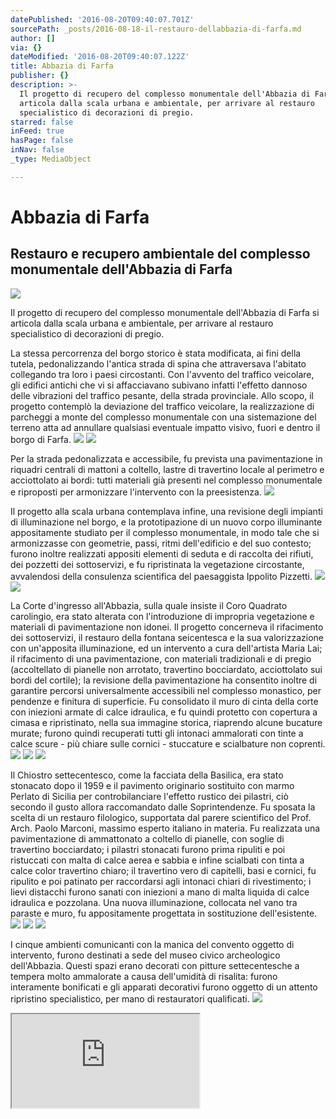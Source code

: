 ```yaml
---
datePublished: '2016-08-20T09:40:07.701Z'
sourcePath: _posts/2016-08-18-il-restauro-dellabbazia-di-farfa.md
author: []
via: {}
dateModified: '2016-08-20T09:40:07.122Z'
title: Abbazia di Farfa
publisher: {}
description: >-
  Il progetto di recupero del complesso monumentale dell'Abbazia di Farfa si
  articola dalla scala urbana e ambientale, per arrivare al restauro
  specialistico di decorazioni di pregio.
starred: false
inFeed: true
hasPage: false
inNav: false
_type: MediaObject

---
```

# Abbazia di Farfa

## Restauro e recupero ambientale del complesso monumentale dell'Abbazia di Farfa
![](https://the-grid-user-content.s3-us-west-2.amazonaws.com/b7ed04c9-f256-4d93-8e03-afb51888ddfa.jpg)

Il progetto di recupero del complesso monumentale dell'Abbazia di Farfa si articola dalla scala urbana e ambientale, per arrivare al restauro specialistico di decorazioni di pregio.

La stessa percorrenza del borgo storico è stata modificata, ai fini della tutela, pedonalizzando l'antica strada di spina che attraversava l'abitato collegando tra loro i paesi circostanti. Con l'avvento del traffico veicolare, gli edifici antichi che vi si affacciavano subivano infatti l'effetto dannoso delle vibrazioni del traffico pesante, della strada provinciale. Allo scopo, il progetto contemplò la deviazione del traffico veicolare, la realizzazione di parcheggi a monte del complesso monumentale con una sistemazione del terreno atta ad annullare qualsiasi eventuale impatto visivo, fuori e dentro il borgo di Farfa.
![](https://the-grid-user-content.s3-us-west-2.amazonaws.com/577f3f15-c2b3-4e88-8683-7fccce1f77d5.jpg)
![](https://the-grid-user-content.s3-us-west-2.amazonaws.com/1d93e241-84f4-4402-9bc6-9eb677777c0b.jpg)

Per la strada pedonalizzata e accessibile, fu prevista una pavimentazione in riquadri centrali di mattoni a coltello, lastre di travertino locale al perimetro e acciottolato ai bordi: tutti materiali già presenti nel complesso monumentale e riproposti per armonizzare l'intervento con la preesistenza.
![](https://the-grid-user-content.s3-us-west-2.amazonaws.com/0d0a300a-75aa-4b36-9318-570efd573644.jpg)

Il progetto alla scala urbana contemplava infine, una revisione degli impianti di illuminazione nel borgo, e la prototipazione di un nuovo corpo illuminante appositamente studiato per il complesso monumentale, in modo tale che si armonizzasse con geometrie, passi, ritmi dell'edificio e del suo contesto; furono inoltre realizzati appositi elementi di seduta e di raccolta dei rifiuti, dei pozzetti dei sottoservizi, e fu ripristinata la vegetazione circostante, avvalendosi della consulenza scientifica del paesaggista Ippolito Pizzetti.
![](https://the-grid-user-content.s3-us-west-2.amazonaws.com/42b4d86e-d8af-4e1e-a56a-8bdd46a0f6d9.jpg)
![](https://the-grid-user-content.s3-us-west-2.amazonaws.com/1c8e5bc6-b308-45b1-98de-7ad7135f1a48.jpg)

La Corte d'ingresso all'Abbazia, sulla quale insiste il Coro Quadrato carolingio, era stato alterata con l'introduzione di impropria vegetazione e materiali di pavimentazione non idonei. Il progetto concerneva il rifacimento dei sottoservizi, il restauro della fontana seicentesca e la sua valorizzazione con un'apposita illuminazione, ed un intervento a cura dell'artista Maria Lai; il rifacimento di una pavimentazione, con materiali tradizionali e di pregio (accoltellato di pianelle non arrotato, travertino bocciardato, acciottolato sui bordi del cortile); la revisione della pavimentazione ha consentito inoltre di garantire percorsi universalmente accessibili nel complesso monastico, per pendenze e finitura di superficie. Fu consolidato il muro di cinta della corte con iniezioni armate di calce idraulica, e fu quindi protetto con copertura a cimasa e ripristinato, nella sua immagine storica, riaprendo alcune bucature murate; furono quindi recuperati tutti gli intonaci ammalorati con tinte a calce scure - più chiare sulle cornici - stuccature e scialbature non coprenti.
![](https://the-grid-user-content.s3-us-west-2.amazonaws.com/730d867e-de74-4315-9122-e1941402510f.jpg)
![](https://the-grid-user-content.s3-us-west-2.amazonaws.com/87678d16-2510-4885-aed5-12fbeda1411f.jpg)
![](https://the-grid-user-content.s3-us-west-2.amazonaws.com/2cd66381-2af2-4dfc-a168-00ce9d08791a.jpg)

Il Chiostro settecentesco, come la facciata della Basilica, era stato stonacato dopo il 1959 e il pavimento originario sostituito con marmo Perlato di Sicilia per controbilanciare l'effetto rustico dei pilastri, ciò secondo il gusto allora raccomandato dalle Soprintendenze. Fu sposata la scelta di un restauro filologico, supportata dal parere scientifico del Prof. Arch. Paolo Marconi, massimo esperto italiano in materia. Fu realizzata una pavimentazione di ammattonato a coltello di pianelle, con soglie di travertino bocciardato; i pilastri stonacati furono prima ripuliti e poi ristuccati con malta di calce aerea e sabbia e infine scialbati con tinta a calce color travertino chiaro; il travertino vero di capitelli, basi e cornici, fu ripulito e poi patinato per raccordarsi agli intonaci chiari di rivestimento; i lievi distacchi furono sanati con iniezioni a mano di malta liquida di calce idraulica e pozzolana. Una nuova illuminazione, collocata nel vano tra paraste e muro, fu appositamente progettata in sostituzione dell'esistente.
![](https://the-grid-user-content.s3-us-west-2.amazonaws.com/fa2609c1-5beb-4d2c-89bd-9b657eaf713e.jpg)
![](https://the-grid-user-content.s3-us-west-2.amazonaws.com/a9b04a69-18ca-4fee-90a9-d42265e74155.jpg)
![](https://the-grid-user-content.s3-us-west-2.amazonaws.com/1dc60666-38ed-4d84-a3c1-d65d73356028.jpg)

I cinque ambienti comunicanti con la manica del convento oggetto di intervento, furono destinati a sede del museo civico archeologico dell'Abbazia. Questi spazi erano decorati con pitture settecentesche a tempera molto ammalorate a causa dell'umidità di risalita: furono interamente bonificati e gli apparati decorativi furono oggetto di un attento ripristino specialistico, per mano di restauratori qualificati.
![](https://the-grid-user-content.s3-us-west-2.amazonaws.com/0443bca0-5c09-43b4-af76-cb2e0ef5e38c.jpg)

<iframe src="https://the-grid.github.io/ed-location/?latitude=20&amp;longitude=-35&amp;zoom=14&amp;address=Fara%20in%20Sabina%2C%20Rieti%2C%20Italy" style=""></iframe>